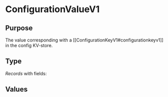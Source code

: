 # ConfigurationValueV1

## Purpose

<!-- --8<-- [start:purpose] -->
The value corresponding with a [[ConfigurationKeyV1#configurationkeyv1]] in the config KV-store.
<!-- --8<-- [end:purpose] -->

## Type

<!-- --8<-- [start:type] -->
<div class="type" markdown>


*Records* with fields:

</div>
<!-- --8<-- [end:type] -->

## Values

